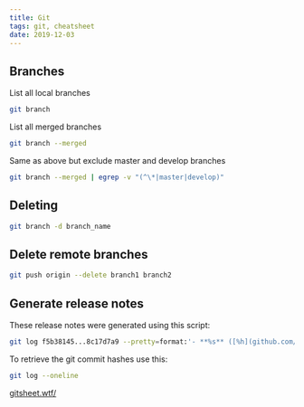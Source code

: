```yaml
---
title: Git
tags: git, cheatsheet
date: 2019-12-03
---
```


## Branches

List all local branches

```sh
git branch
```

List all merged branches

```sh
git branch --merged
```

Same as above but exclude master and develop branches

```sh
git branch --merged | egrep -v "(^\*|master|develop)"
```

## Deleting

```sh
git branch -d branch_name
```

## Delete remote branches

```sh
git push origin --delete branch1 branch2
```

## Generate release notes

These release notes were generated using this script:

```sh
git log f5b38145...8c17d7a9 --pretty=format:'- **%s** ([%h](github.com/FairFXGroup/fx-holiday-money-app/commit/%H)) by %an' --reverse
```

To retrieve the git commit hashes use this:

```sh
git log --oneline
```

[gitsheet.wtf/](https://gitsheet.wtf/)
